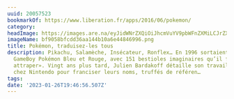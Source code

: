 ```yaml
---
uuid: 20057523
bookmarkOf: https://www.liberation.fr/apps/2016/06/pokemon/
category: 
headImage: https://images.are.na/eyJidWNrZXQiOiJhcmVuYV9pbWFnZXMiLCJrZXkiOiIyMDA1NzUyMy9vcmlnaW5hbF9iZjkwNThiZmNkZDM2YWExNDRiMTBhNmU0NDg0Njk5Ni5wbmciLCJlZGl0cyI6eyJyZXNpemUiOnsid2lkdGgiOjEyMDAsImhlaWdodCI6MTIwMCwiZml0IjoiaW5zaWRlIiwid2l0aG91dEVubGFyZ2VtZW50Ijp0cnVlfSwid2VicCI6eyJxdWFsaXR5Ijo5MH0sImpwZWciOnsicXVhbGl0eSI6OTB9LCJyb3RhdGUiOm51bGx9fQ==?bc=0
imageName: bf9058bfcdd36aa144b10a6e44846996.png
title: Pokémon, traduisez-les tous
description: Pikachu, Salamèche, Insécateur, Ronflex… En 1996 sortaient les jeux pour
  GameBoy Pokémon Bleu et Rouge, avec 151 bestioles imaginaires qu’il fallait «toutes
  attraper». Vingt ans plus tard, Julien Bardakoff détaille son travail de traduction
  chez Nintendo pour franciser leurs noms, truffés de référen…
tags: 
date: '2023-01-26T19:46:56.507Z'
---
```


